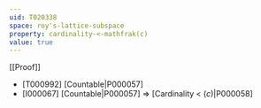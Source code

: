 ```yaml
---
uid: T020338
space: roy's-lattice-subspace
property: cardinality-<-mathfrak(c)
value: true
---
```

[[Proof]]

* [T000992] [Countable|P000057]
* [I000067] [Countable|P000057] => [Cardinality < $\mathfrak(c)$|P000058]


